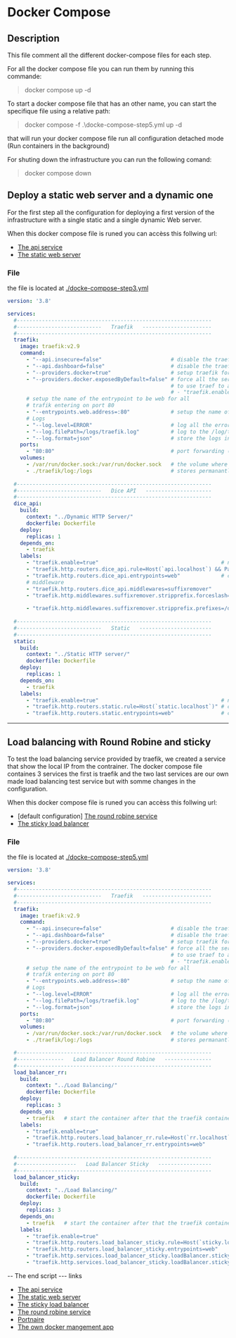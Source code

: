 # Docker Compose

## Description

This file comment all the different docker-compose files for each step. 

For all the docker compose file you can run them by running this commande:
> docker compose up -d

To start a docker compose file that has an other name, you can start the specifique file using a relative path:

> docker compose -f .\docke-compose-step5.yml up -d

that will run your docker compose file run all configuration detached mode (Run containers in the background)

For shuting down the infrastructure you can run the following comand:
> docker compose down

## Deploy a static web server and a dynamic one
For the first step all the configuration for deploying a first version of the infrastructure with a single static and a single dynamic Web server.

When this docker compose file is runed you can accèss this follwing url:
  - [The api service](http://api.localhost/dice)
  - [The static web server](http://static.localhost)
### File 
the file is located at [./docke-compose-step3.yml](./docke-compose-step3.yml)
```yml
version: '3.8'

services:
  #--------------------------------------------------------------
  #---------------------------   Traefik   ----------------------
  #--------------------------------------------------------------
  traefik:
    image: traefik:v2.9 
    command:
      - "--api.insecure=false"                      # disable the traefik api
      - "--api.dashboard=false"                     # disable the traefik dashboard
      - "--providers.docker=true"                   # setup traefik for docker
      - "--providers.docker.exposedByDefault=false" # force all the service that need
                                                    # to use traef to add the line
                                                    # - "traefik.enable=true"
      # setup the name of the entrypoint to be web for all
      # trafik entering on port 80
      - "--entrypoints.web.address=:80"             # setup the name of the entrypoints for the port 80 as web
      # Logs
      - "--log.level=ERROR"                         # log all the error
      - "--log.filePath=/logs/traefik.log"          # log to the /log/traefik.log
      - "--log.format=json"                         # store the logs in json
    ports:
      - "80:80"                                     # port forwarding (Host port):(Container port) 
    volumes:
      - /var/run/docker.sock:/var/run/docker.sock   # the volume where all the docker events are sent
      - ./traefik/log:/logs                         # stores permanantly the log in the log folder on the host machine 
 
  #--------------------------------------------------------------
  #---------------------------   Dice API   ---------------------
  #--------------------------------------------------------------
  dice_api:
    build: 
      context: "../Dynamic HTTP Server/"
      dockerfile: Dockerfile
    deploy:
      replicas: 1
    depends_on:
      - traefik
    labels:
      - "traefik.enable=true"                                       # notify traefik that it can use the service
      - "traefik.http.routers.dice_api.rule=Host(`api.localhost`) && Path(`/dice`)" # configure on witch URL you can access the service
      - "traefik.http.routers.dice_api.entrypoints=web"             # configure that u need to acces the web entrypoint
      # middleware
      - "traefik.http.routers.dice_api.middlewares=suffixremover"             # add the suffixremover middleware to the route           
      - "traefik.http.middlewares.suffixremover.stripprefix.forceslash=false" # configure the suffixremover to not force the 
                                                                              # append of a / if it is not ending by a /
      - "traefik.http.middlewares.suffixremover.stripprefix.prefixes=/dice"   # configure the suffixremover to remove the /dice of the URL
      
  #--------------------------------------------------------------
  #---------------------------   Static   -----------------------
  #--------------------------------------------------------------
  static:
    build: 
      context: "../Static HTTP server/"
      dockerfile: Dockerfile
    deploy:
      replicas: 1
    depends_on:
      - traefik
    labels:
      - "traefik.enable=true"                                       # notify traefik that it can use the service
      - "traefik.http.routers.static.rule=Host(`static.localhost`)" # configure on witch URL you can access the service
      - "traefik.http.routers.static.entrypoints=web"               # configure that u need to acces the web entrypoint

```
---
## Load balancing with Round Robine and sticky
To test the load balancing service provided by traefik, we created a service that show the local IP from the contrainer.
The docker compose file containes 3 services the first is traefik and the two last services are our own made load balancing test service but with somme changes in the configuration.

When this docker compose file is runed you can accèss this follwing url:
  - [default configuration] [The round robine service](http://rr.localhost)
  - [The sticky load balancer](http://sticky.localhost)
### File 
the file is located at [./docke-compose-step5.yml](./docke-compose-step5.yml)
```yml
version: '3.8'

services:
  #--------------------------------------------------------------
  #---------------------------   Traefik   ----------------------
  #--------------------------------------------------------------
  traefik:
    image: traefik:v2.9 
    command:
      - "--api.insecure=false"                      # disable the traefik api
      - "--api.dashboard=false"                     # disable the traefik dashboard
      - "--providers.docker=true"                   # setup traefik for docker
      - "--providers.docker.exposedByDefault=false" # force all the service that need
                                                    # to use traef to add the line
                                                    # - "traefik.enable=true"
      # setup the name of the entrypoint to be web for all
      # trafik entering on port 80
      - "--entrypoints.web.address=:80"             # setup the name of the entrypoints for the port 80 as web
      # Logs
      - "--log.level=ERROR"                         # log all the error
      - "--log.filePath=/logs/traefik.log"          # log to the /log/traefik.log
      - "--log.format=json"                         # store the logs in json
    ports:
      - "80:80"                                     # port forwarding (Host port):(Container port) 
    volumes:
      - /var/run/docker.sock:/var/run/docker.sock   # the volume where all the docker events are sent
      - ./traefik/log:/logs                         # stores permanantly the log in the log folder on the host machine 

  #--------------------------------------------------------------
  #---------------   Load Balancer Round Robine   ---------------
  #--------------------------------------------------------------
  load_balancer_rr:
    build: 
      context: "../Load Balancing/"
      dockerfile: Dockerfile
    deploy:
      replicas: 3
    depends_on:
      - traefik   # start the container after that the traefik container is up
    labels:
      - "traefik.enable=true"                                             # notify traefik that it can use the service
      - "traefik.http.routers.load_balancer_rr.rule=Host(`rr.localhost`)" # configure on witch URL you can access the service
      - "traefik.http.routers.load_balancer_rr.entrypoints=web"           # configure that u need to acces the web entrypoint
      
  #--------------------------------------------------------------
  #-------------------   Load Balancer Sticky   -----------------
  #--------------------------------------------------------------
  load_balancer_sticky:
    build: 
      context: "../Load Balancing/"
      dockerfile: Dockerfile
    deploy:
      replicas: 3
    depends_on:
      - traefik   # start the container after that the traefik container is up
    labels:
      - "traefik.enable=true"                                                                             # notify traefik that it can use the service
      - "traefik.http.routers.load_balancer_sticky.rule=Host(`sticky.localhost`)"                         # configure on witch URL you can access the service
      - "traefik.http.routers.load_balancer_sticky.entrypoints=web"                                       # configure that u need to acces the web entrypoint
      - "traefik.http.services.load_balancer_sticky.loadBalancer.sticky.cookie=true"                      # configure the load balancer to be sticky with cookie
      - "traefik.http.services.load_balancer_sticky.loadBalancer.sticky.cookie.name=sticky_load_balancer" # configure the name of the cookie to be sticky_load_balancer
```



-- The end script
--- links
  - [The api service](http://api.localhost/dice)
  - [The static web server](http://static.localhost)
  - [The sticky load balancer](http://sticky.localhost)
  - [The round robine service](http://rr.localhost)
  - [Portnaire](http://management.localhost)
  - [The own docker mangement app](http://custom.management.localhost)
